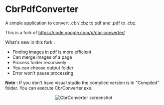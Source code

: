 CbrPdfConverter
===============

A simple application to convert .cbr/.cbz to pdf and .pdf to .cbz.

This is a fork of https://code.google.com/p/cbr-converter/

What's new in this fork :

  - Finding images in pdf is more efficient
  - Can merge images of a page 
  - Process folder recursively
  - You can choose output folder
  - Error won't pause processing 

__Note :__ If you don't have visual studio  the compiled version is in "Compiled" folder. You can execute CbrConverter.exe.

<p align="center">
<img src="http://i.imgur.com/m34YK9n.png" alt="CbrConverter screenshot" />
</p>
